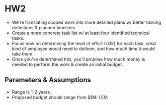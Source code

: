 # HW2

* We're translating scoped work into more detailed plans w/ better tasking definitions & planned timelines.
* Create a more concrete task list w/ at least four identified technical tasks.
* Focus now on determining the level of effort (LOE) for each task, what kind of employee would need to dothem, and how much time it would take them.
* Once you've determined this, you'll propose how much money is needed to perform the work & create an initial budget.

## Parameters & Assumptions

* Range is 1-2 years.
* Proposed budget should range from $1M-1.5M

